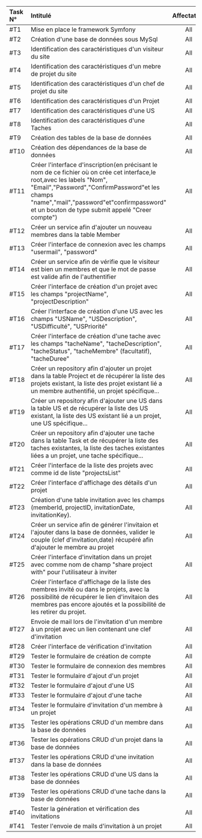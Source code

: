 | Task N°    | Intitulé                 | Affectation |  Status  |
|:-----------|:-------------------------|:-----------:|:--------:|
|#T1|Mise en place le framework Symfony|All|Done|
|#T2|Création d'une base de données sous MySql|All|ToDo|
|#T3|Identification des caractéristiques d'un visiteur du site|All|ToDo|
|#T4|Identification des caractéristiques d'un mebre de projet du site|All|ToDo|
|#T5|Identification des caractéristiques d'un chef de projet du site|All|ToDo|
|#T6|Identification des caractéristiques d'un Projet|All|ToDo|
|#T7|Identification des caractéristiques d'une US|All|ToDo|
|#T8|Identification des caractéristiques d'une Taches|All|ToDo|
|#T9|Création des tables de la base de données|All|ToDo|
|#T10|Création des dépendances de la base de données|All|ToDo|
|#T11|Créer l'interface d'inscription(en précisant le nom de ce fichier où on crée cet interface,le root,avec les labels "Nom", "Email","Password","ConfirmPassword"et les champs "name","mail","password"et"confirmpassword" et un bouton de type submit appelé "Creer compte")|All|ToDo|
|#T12|Créer un service afin d'ajouter un nouveau membres dans la table Member|All|ToDo|
|#T13|Créer l'interface de connexion avec les  champs "usermail", "password"|All|ToDo|
|#T14|Créer un service afin de vérifie que le visiteur est bien un membres et que le mot de passe est valide afin de l'authentifier|All|ToDo|
|#T15|Créer l'interface de création d'un projet avec les champs "projectName", "projectDescription"|All|ToDo|
|#T16|Créer l'interface de création d'une US avec les champs "USName", "USDescription", "USDifficulté", "USPriorité"|All|ToDo|
|#T17|Créer l'interface de création d'une tache avec les champs "tacheName", "tacheDescription", "tacheStatus", "tacheMembre" (facultatif), "tacheDuree"|All|ToDo|
|#T18|Créer un repository afin d'ajouter un projet dans la table Project et de récupérer la liste des projets existant, la liste des projet existant lié a un membre authentifié, un projet spécifique...|All|ToDo||All|ToDo|
|#T19|Créer un repository afin d'ajouter une US dans la table US et de récupérer la liste des US existant, la liste des US existant lié a un projet, une US spécifique...|All|ToDo|
|#T20|Créer un repository afin d'ajouter une tache dans la table Task et de récupérer la liste des taches existantes, la liste des taches existantes liées a un projet, une tache spécifique...|All|ToDo|
|#T21|Créer l'interface de la liste des projets avec comme id de liste "projectsList"|All|ToDo|
|#T22|Créer l'interface d'affichage des détails d'un projet|All|ToDo|
|#T23|Création d'une table invitation avec les champs (memberId, projectID, invitationDate, invitationKey).|All|ToDo|
|#T24|Créer un service afin de générer l'invitaion et l'ajouter dans la base de données, valider le couple  (clef d'invitation,date) récupéré afin d'ajouter le membre au projet|All|ToDo|
|#T25|Créer l'interface d'invitation dans un projet avec comme nom de champ "share project with" pour l'utilisateur à inviter|All|ToDo
|#T26|Créer l'interface d'affichage de la liste des membres invité ou dans le projets, avec la possibilité de récupérer le lien d'invitaion des membres pas encore ajoutés et la possibilité de les retirer du projet.|All|ToDo|
|#T27|Envoie de mail lors de l'invitation d'un membre à un projet avec un lien contenant une clef d'invitation|All|ToDo|
|#T28|Créer l'interface de vérification d'invitation|All|ToDo|
|#T29|Tester le formulaire de création de compte|All|ToDo|
|#T30|Tester le formulaire de connexion des membres|All|ToDo|
|#T31|Tester le formulaire d'ajout d'un projet|All|ToDo|
|#T32|Tester le formulaire d'ajout d'une US|All|ToDo|
|#T33|Tester le formulaire d'ajout d'une tache|All|ToDo|
|#T34|Tester le formulaire d'invitation d'un membre à un projet|All|ToDo|
|#T35|Tester les opérations CRUD d'un membre dans la base de données|All|ToDo|
|#T36|Tester les opérations CRUD d'un projet dans la base de données|All|ToDo|
|#T37|Tester les opérations CRUD d'une invitation dans la base de données|All|ToDo|
|#T38|Tester les opérations CRUD d'une US dans la base de données|All|ToDo|
|#T39|Tester les opérations CRUD d'une tache dans la base de données|All|ToDo|
|#T40|Tester la génération et vérification des invitations|All|ToDo|
|#T41|Tester l'envoie de mails d'invitation à un projet|All|ToDo|